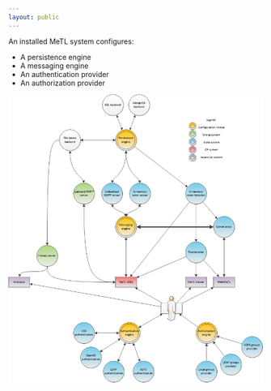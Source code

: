 ```yaml
---
layout: public
---
```


An installed MeTL system configures:

* A persistence engine
* A messaging engine
* An authentication provider
* An authorization provider

[configurationArchitecture]: images/configurationArchitecture.png "Configuration architecture"
![A component diagram of MeTL, demonstrating configuration points][configurationArchitecture]